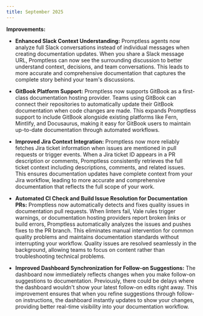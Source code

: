 ```yaml
---
title: September 2025
---
```


**Improvements:**

* **Enhanced Slack Context Understanding:** Promptless agents now analyze full Slack conversations instead of individual messages when creating documentation updates. When you share a Slack message URL, Promptless can now see the surrounding discussion to better understand context, decisions, and team conversations. This leads to more accurate and comprehensive documentation that captures the complete story behind your team's discussions.

* **GitBook Platform Support:** Promptless now supports GitBook as a first-class documentation hosting provider. Teams using GitBook can connect their repositories to automatically update their GitBook documentation when code changes are made. This expands Promptless support to include GitBook alongside existing platforms like Fern, Mintlify, and Docusaurus, making it easy for GitBook users to maintain up-to-date documentation through automated workflows.

* **Improved Jira Context Integration:** Promptless now more reliably fetches Jira ticket information when issues are mentioned in pull requests or trigger events. When a Jira ticket ID appears in a PR description or comments, Promptless consistently retrieves the full ticket context including descriptions, comments, and related issues. This ensures documentation updates have complete context from your Jira workflow, leading to more accurate and comprehensive documentation that reflects the full scope of your work.

* **Automated CI Check and Build Issue Resolution for Documentation PRs:** Promptless now automatically detects and fixes quality issues in documentation pull requests. When linters fail, Vale rules trigger warnings, or documentation hosting providers report broken links or build errors, Promptless automatically analyzes the issues and pushes fixes to the PR branch. This eliminates manual intervention for common quality problems and maintains documentation standards without interrupting your workflow. Quality issues are resolved seamlessly in the background, allowing teams to focus on content rather than troubleshooting technical problems.

* **Improved Dashboard Synchronization for Follow-on Suggestions:** The dashboard now immediately reflects changes when you make follow-on suggestions to documentation. Previously, there could be delays where the dashboard wouldn't show your latest follow-on edits right away. This improvement ensures that when you refine suggestions through follow-on instructions, the dashboard instantly updates to show your changes, providing better real-time visibility into your documentation workflow.
